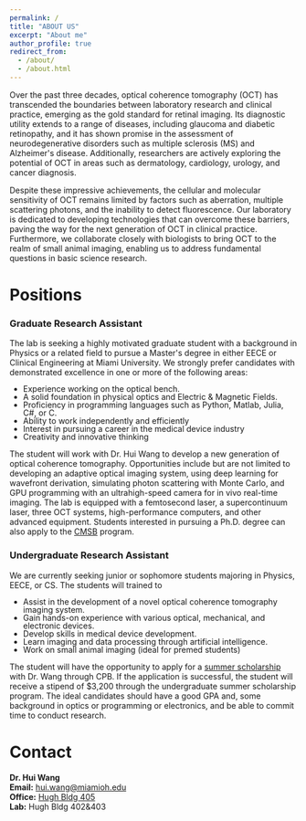```yaml
---
permalink: /
title: "ABOUT US"
excerpt: "About me"
author_profile: true
redirect_from: 
  - /about/
  - /about.html
---
```

Over the past three decades, optical coherence tomography (OCT) has transcended the boundaries between laboratory research and clinical practice, emerging as the gold standard for retinal imaging. Its diagnostic utility extends to a range of diseases, including glaucoma and diabetic retinopathy, and it has shown promise in the assessment of neurodegenerative disorders such as multiple sclerosis (MS) and Alzheimer's disease. Additionally, researchers are actively exploring the potential of OCT in areas such as dermatology, cardiology, urology, and cancer diagnosis.

Despite these impressive achievements, the cellular and molecular sensitivity of OCT remains limited by factors such as aberration, multiple scattering photons, and the inability to detect fluorescence. Our laboratory is dedicated to developing technologies that can overcome these barriers, paving the way for the next generation of OCT in clinical practice. Furthermore, we collaborate closely with biologists to bring OCT to the realm of small animal imaging, enabling us to address fundamental questions in basic science research.

Positions
=====
### **Graduate Research Assistant**
The lab is seeking a highly motivated graduate student with a background in Physics or a related field to pursue a Master's degree in either EECE or Clinical Engineering at Miami University. We strongly prefer candidates with demonstrated excellence in one or more of the following areas:
- Experience working on the optical bench.
- A solid foundation in physical optics and Electric & Magnetic Fields.
- Proficiency in programming languages such as Python, Matlab, Julia, C#, or C.
- Ability to work independently and efficiently
- Interest in pursuing a career in the medical device industry
- Creativity and innovative thinking

 The student will work with Dr. Hui Wang to develop a new generation of optical coherence tomography. Opportunities include but are not limited to developing an adaptive optical imaging system, using deep learning for wavefront derivation, simulating photon scattering with Monte Carlo, and GPU programming with an ultrahigh-speed camera for in vivo real-time imaging. The lab is equipped with a femtosecond laser, a supercontinuum laser, three OCT systems, high-performance computers, and other advanced equipment. Students interested in pursuing a Ph.D. degree can also apply to the [CMSB](https://www.miamioh.edu/cas/academics/programs/cmsb/index.html) program.
 


### **Undergraduate Research Assistant**
We are currently seeking junior or sophomore students majoring in Physics, EECE, or CS. 
The students will trained to
- Assist in the development of a novel optical coherence tomography imaging system.  
- Gain hands-on experience with various optical, mechanical, and electronic devices.  
- Develop skills in medical device development.  
- Learn imaging and data processing through artificial intelligence.  
- Work on small animal imaging (ideal for premed students)   

The student will have the opportunity to apply for a [summer scholarship](https://www.miamioh.edu/student-research/research-opportunities/uss/index.html) with Dr. Wang through CPB. If the application is successful, the student will receive a stipend of $3,200 through the undergraduate summer scholarship program. The ideal candidates should have a good GPA and, some background in optics or programming or electronics, and be able to commit time to conduct research.


Contact
====
**Dr. Hui Wang**  
**Email:** hui.wang@miamioh.edu  
**Office:** [Hugh Bldg 405](https://map.miamioh.edu/?id=1771#!ct/42070,56396,56397,56398?s/)  
**Lab:** Hugh Bldg 402&403

<!-- Control the line space between bullet lines -->
<style>
ul {
  line-height: 1em;
}
</style>